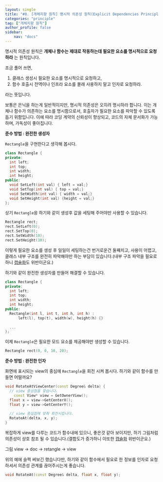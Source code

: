 ```yaml
---
layout: single
title: "#8. [개체지향 원칙] 명시적 의존성 원칙(Explicit Dependencies Principle)(작성중)"
categories: "principle"
tag: ["개체지향 원칙"]
author_profile: false
sidebar: 
    nav: "docs"
---
```


명시적 의존성 원칙은 **개체나 함수는 제대로 작동하는데 필요한 요소를 명시적으로 요청하라** 는 원칙입니다.

조금 풀어 쓰면,

1. 클래스 생성시 필요한 요소를 명시적으로 요청하고,
2. 함수 호출시 전역이나 인프라 요소를 몰래 사용하지 말고 인자로 요청하라.

라는 뜻입니다. 

보통은 은닉을 하는게 일반적이지만, 명시적 의존성은 오히려 명시하라 합니다. 이는 개체나 함수가 의존하는 요소를 명시함으로서, 호출자가 필요한 요소를 파악할 수 있도록 돕기 위함입니다. 이에 따라 코딩 계약의 신뢰성이 향상되고, 코드의 자체 문서화가 가능하며, 가독성이 좋아집니다.

**준수 방법 : 완전한 생성자**

`Rectangle`을 구현한다고 생각해 봅시다.

```cpp
class Rectangle {
private:
  int left;
  int top;
  int width;
  int height;
public:
  void SetLeft(int val) { left = val;}
  void SetTop(int val) { top = val;}
  void SetWidth(int val) { width = val;}
  void SetHeight(int val) {height = val;}
};
```

상기 `Rectangle`응 하기와 같이 생성후 값을 세팅해 주어야만 사용할 수 있습니다.

```cpp
Rectangle rect;
rect.SetLeft(0);
rect.SetTop(0);
rect.SetWidth(10);
rect.SetHeight(10);
```

이렇게 필요한 요소를 생성 후 일일이 세팅하는건 번거로운건 둘째치고, 사용이 어렵고, 클래스 내부 구조를 완전히 파악해야만 하는 부담이 있습니다.(내부 구조 파악을 필요로 하니 [캡슐화](https://tango1202.github.io/principle/principle-encapsulation/)도 위반이군요.)

하기와 같이 완전한 생성자를 만들어 해결할 수 있습니다.

```cpp
class Rectangle {
private:
  int left;
  int top;
  int width;
  int height;
public:
  Rectangle(int l, int t, int h, int h) : 
      left(l), top(t), width(w), height(h) {}
  
  ...
};
```

이제 `Rectangle`은 필요한 모드 요소를 제공해야만 생성할 수 있습니다.

```cpp
Rectangle rect(0, 0, 10, 20);
```

**준수 방법 : 완전한 인자**

화면에 표시되는 view의 중심에 `Rectangle`을 회전 시켜 봅시다. 하기와 같이 함수를 만들면 어떨까요?

```cpp
void RotateAtViewCenter(const Degree& delta) {
  // view 중심점을 찾습니다.
    const View* view = GetOwnerView();
  float x = view->GetCenterX();
  float y = view->GetCenterY();
  
  // view 중심점에 맞춰 회전시킵니다.
  RotateAt(delta, x, y);
}
```
복잡하게 view를 다루는 코드가 함수내에 있으니, 좋은것 같아 보이지만, 하기 그림처럼 의존성이 상호 참조 될 수 있습니다.(결합도가 증가하니 이또한 [캡슐화](https://tango1202.github.io/principle/principle-encapsulation/) 위반이군요.)

그림 view -> doc -> retangle -> view

위의 예에 슬쩍 써보긴 했습니다만, 하기와 같이 함수에서 필요로 한 정보를 인자로 요청하셔서 의존성 관계를 끊어주시는게 좋습니다. 

```cpp
void RotateAt(const Degree& delta, float x, float y);
```


